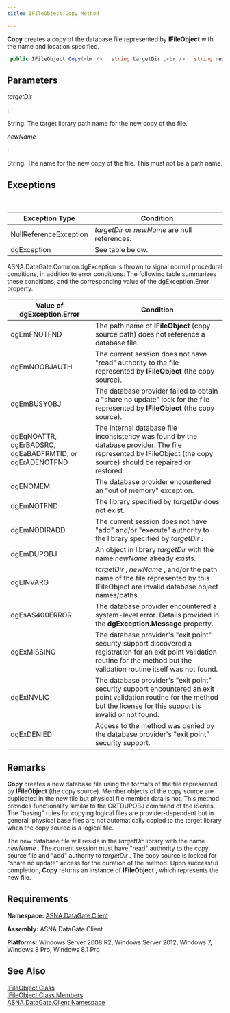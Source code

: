 ```yaml
---
title: IFileObject.Copy Method

---
```


**Copy** creates a copy of the database file represented by **IFileObject** with the name and location specified.

```cs
 public IFileObject Copy(<br />   string targetDir ,<br />   string newName ,<br />);
```


## Parameters



 *targetDir* 

: 

String. The target library path name for the new copy of the file.


 *newName* 

: 

String. The name for the new copy of the file. This must not be a path name.



## Exceptions

<br />



| Exception Type | Condition |
| ---- | ---- |
| NullReferenceException | *targetDir* or *newName* are null references. |
| dgException | See table below. |



ASNA.DataGate.Common.dgException is thrown to signal normal procedural conditions, in addition to error conditions. The following table summarizes these conditions, and the corresponding value of the <span>dgException.Error</span> property.



| Value of dgException.Error | Condition |
| ---- | ---- |
| <p>dgEmFNOTFND | The path name of **IFileObject** (copy source path) does not reference a database file. |
| dgEmNOOBJAUTH | The current session does not have "read" authority to the file represented by **IFileObject** (the copy source). |
| dgEmBUSYOBJ | The database provider failed to obtain a "share no update" lock for the file represented by **IFileObject** (the copy source). |
| dgEgNOATTR, dgErBADSRC, dgEaBADFRMTID, or dgErADENOTFND | The internal database file inconsistency was found by the database provider. The file represented by IFileObject (the copy source) should be repaired or restored. |
| dgENOMEM | The database provider encountered an "out of memory" exception. |
| dgEmNOTFND | The library specified by *targetDir* does not exist. |
| dgEmNODIRADD | The current session does not have "add" and/or "execute" authority to the library specified by *targetDir* . |
| dgEmDUPOBJ | An object in library *targetDir* with the name *newName* already exists. |
| dgEINVARG | *targetDir* , *newName* , and/or the path name of the file represented by this IFileObject are invalid database object names/paths. |
| dgEsAS400ERROR | The database provider encountered a system-level error. Details provided in the **dgException.Message** property. |
| dgExMISSING | The database provider's "exit point" security support discovered a registration for an exit point validation routine for the method but the validation routine itself was not found. |
| dgExINVLIC | The database provider's "exit point" security support encountered an exit point validation routine for the method but the license for this support is invalid or not found. |
| dgExDENIED | Access to the method was denied by the database provider's "exit point" security support. |



## Remarks

**Copy** creates a new database file using the formats of the file represented by **IFileObject** (the copy source). Member objects of the copy source are duplicated in the new file but physical file member data is not. This method provides functionality similar to the CRTDUPOBJ command of the iSeries. The "basing" rules for copying logical files are provider-dependent but in general, physical base files are not automatically copied to the target library when the copy source is a logical file.

The new database file will reside in the *targetDir* library with the name *newName* . The current session must have "read" authority to the copy source file and "add" authority to *targetDir* . The copy source is locked for "share no update" access for the duration of the method. Upon successful completion, **Copy** returns an instance of **IFileObject** , which represents the new file. 
## Requirements

<span> **Namespace:** [ASNA.DataGate.Client](datagate-client-namespace.html) </span> 

<span> **Assembly:** ASNA DataGate Client</span> 

<span> **Platforms:** Windows Server 2008 R2, Windows Server 2012, Windows 7, Windows 8 Pro, Windows 8.1 Pro</span> 
## See Also


[IFileObject Class](ifile-object-class.html)
      <br />
[IFileObject Class Members](ifile-object-members.html)
      <br />
[ASNA.DataGate.Client Namespace](datagate-client-namespace.html)

